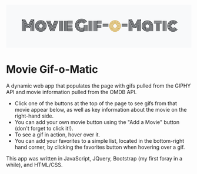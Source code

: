 ![The Gif-o-Matic logo.](./assets/images/gifomatic.png  "The Gif-o-Matic logo")

# Movie Gif-o-Matic
A dynamic web app that populates the page with gifs pulled from the GIPHY API and movie information pulled from the OMDB API. 

* Click one of the buttons at the top of the page to see gifs from that movie appear below, as well as key information about the movie on the right-hand side. 
* You can add your own movie button using the "Add a Movie" button (don't forget to click it!). 
* To see a gif in action, hover over it. 
* You can add your favorites to a simple list, located in the bottom-right hand corner, by clicking the favorites button when hovering over a gif. 

This app was written in JavaScript, JQuery, Bootstrap (my first foray in a while), and HTML/CSS. 

